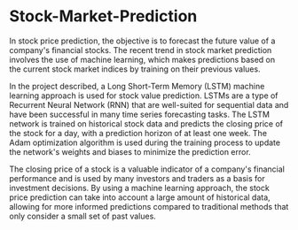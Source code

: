 # Stock-Market-Prediction
In stock price prediction, the objective is to forecast the future value of a company's financial stocks. The recent trend in stock market prediction involves the use of machine learning, which makes predictions based on the current stock market indices by training on their previous values.

In the project described, a Long Short-Term Memory (LSTM) machine learning approach is used for stock value prediction. LSTMs are a type of Recurrent Neural Network (RNN) that are well-suited for sequential data and have been successful in many time series forecasting tasks. The LSTM network is trained on historical stock data and predicts the closing price of the stock for a day, with a prediction horizon of at least one week. The Adam optimization algorithm is used during the training process to update the network's weights and biases to minimize the prediction error.

The closing price of a stock is a valuable indicator of a company's financial performance and is used by many investors and traders as a basis for investment decisions. By using a machine learning approach, the stock price prediction can take into account a large amount of historical data, allowing for more informed predictions compared to traditional methods that only consider a small set of past values.
